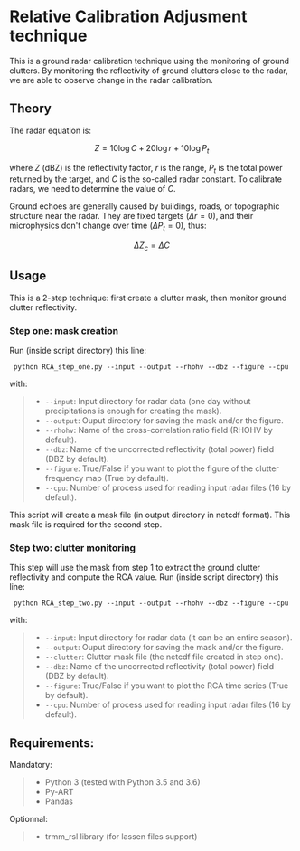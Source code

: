 # Relative Calibration Adjusment technique

This is a ground radar calibration technique using the monitoring of ground clutters. By monitoring the reflectivity of ground clutters close to the radar, we are able to observe change in the radar calibration.

## Theory

The radar equation is:

$$ Z = 10 \log C + 20 \log r + 10 \log P_t$$

where $Z$ (dBZ) is the reflectivity factor, $r$ is the range, $P_t$ is the total power returned by the target, and $C$ is the so-called radar constant. To calibrate radars, we need to determine the value of $C$.

Ground echoes are generally caused by buildings, roads, or topographic structure near the radar. They are fixed targets $(\Delta r = 0)$, and their microphysics don't change over time $(\Delta P_t = 0)$, thus:

$$ \Delta Z_c = \Delta C $$

## Usage

This is a 2-step technique: first create a clutter mask, then monitor ground clutter reflectivity.

### Step one: mask creation

Run (inside script directory) this line:

``` python RCA_step_one.py --input --output --rhohv --dbz --figure --cpu```

with:
>- ```--input```: Input directory for radar data (one day without precipitations is enough for creating the mask).
>- ```--output```: Ouput directory for saving the mask and/or the figure.
>- ```--rhohv```: Name of the cross-correlation ratio field (RHOHV by default).
>- ```--dbz```: Name of the uncorrected reflectivity (total power) field (DBZ by default).
>- ```--figure```: True/False if you want to plot the figure of the clutter frequency map (True by default).
>- ```--cpu```: Number of process used for reading input radar files (16 by default).

This script will create a mask file (in output directory in netcdf format). This mask file is required for the second step.

### Step two: clutter monitoring

This step will use the mask from step 1 to extract the ground clutter reflectivity and compute the RCA value.
Run (inside script directory) this line:

``` python RCA_step_two.py --input --output --rhohv --dbz --figure --cpu```

with:
>- ```--input```: Input directory for radar data (it can be an entire season).
>- ```--output```: Ouput directory for saving the mask and/or the figure.
>- ```--clutter```: Clutter mask file (the netcdf file created in step one).
>- ```--dbz```: Name of the uncorrected reflectivity (total power) field (DBZ by default).
>- ```--figure```: True/False if you want to plot the RCA time series (True by default).
>- ```--cpu```: Number of process used for reading input radar files (16 by default).

## Requirements:

Mandatory:
>- Python 3 (tested with Python 3.5 and 3.6)
>- Py-ART
>- Pandas

Optionnal:
>- trmm_rsl library (for lassen files support)
